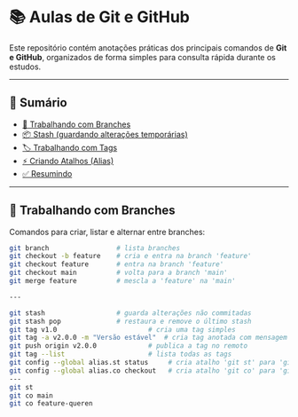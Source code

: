 # 📚 Aulas de Git e GitHub  

Este repositório contém anotações práticas dos principais comandos de **Git e GitHub**, organizados de forma simples para consulta rápida durante os estudos.  

---

## 📑 Sumário  

- [🌿 Trabalhando com Branches](#-trabalhando-com-branches)  
- [📦 Stash (guardando alterações temporárias)](#-stash-guardando-alterações-temporárias)  
- [🏷️ Trabalhando com Tags](#️-trabalhando-com-tags)  
- [⚡ Criando Atalhos (Alias)](#-criando-atalhos-alias)  
- [✅ Resumindo](#-resumindo)  

---

## 🌿 Trabalhando com Branches  

Comandos para criar, listar e alternar entre branches:  

```bash
git branch                 # lista branches
git checkout -b feature    # cria e entra na branch 'feature'
git checkout feature       # entra na branch 'feature'
git checkout main          # volta para a branch 'main'
git merge feature          # mescla a 'feature' na 'main'

---

git stash                  # guarda alterações não commitadas
git stash pop              # restaura e remove o último stash
git tag v1.0                       # cria uma tag simples
git tag -a v2.0.0 -m "Versão estável"  # cria tag anotada com mensagem
git push origin v2.0.0             # publica a tag no remoto
git tag --list                     # lista todas as tags
git config --global alias.st status     # cria atalho 'git st' para 'git status'
git config --global alias.co checkout   # cria atalho 'git co' para 'git checkout'
---
git st
git co main
git co feature-queren
